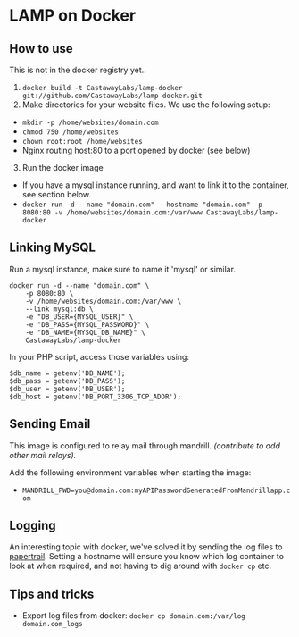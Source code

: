 
LAMP on Docker
==============

How to use
----------

This is not in the docker registry yet..

1. `docker build -t CastawayLabs/lamp-docker git://github.com/CastawayLabs/lamp-docker.git`
2. Make directories for your website files. We use the following setup:
 - `mkdir -p /home/websites/domain.com`
 - `chmod 750 /home/websites`
 - `chown root:root /home/websites`
 - Nginx routing host:80 to a port opened by docker (see below)
3. Run the docker image
 - If you have a mysql instance running, and want to link it to the container, see section below.
 - `docker run -d --name "domain.com" --hostname "domain.com" -p 8080:80 -v /home/websites/domain.com:/var/www CastawayLabs/lamp-docker`

Linking MySQL
-------------

Run a mysql instance, make sure to name it 'mysql' or similar.

```
docker run -d --name "domain.com" \
	-p 8080:80 \
	-v /home/websites/domain.com:/var/www \
	--link mysql:db \
	-e "DB_USER={MYSQL_USER}" \
	-e "DB_PASS={MYSQL_PASSWORD}" \
	-e "DB_NAME={MYSQL_DB_NAME}" \
	CastawayLabs/lamp-docker
```

In your PHP script, access those variables using:

```
$db_name = getenv('DB_NAME');
$db_pass = getenv('DB_PASS');
$db_user = getenv('DB_USER');
$db_host = getenv('DB_PORT_3306_TCP_ADDR');
```

Sending Email
-------------

This image is configured to relay mail through mandrill. _(contribute to add other mail relays)._

Add the following environment variables when starting the image:
- `MANDRILL_PWD=you@domain.com:myAPIPasswordGeneratedFromMandrillapp.com`

Logging
-------

An interesting topic with docker, we've solved it by sending the log files to [papertrail](papertrailapp.com). Setting a hostname will ensure you know which log container to look at when required, and not having to dig around with `docker cp` etc.

Tips and tricks
---------------

- Export log files from docker: `docker cp domain.com:/var/log domain.com_logs`
